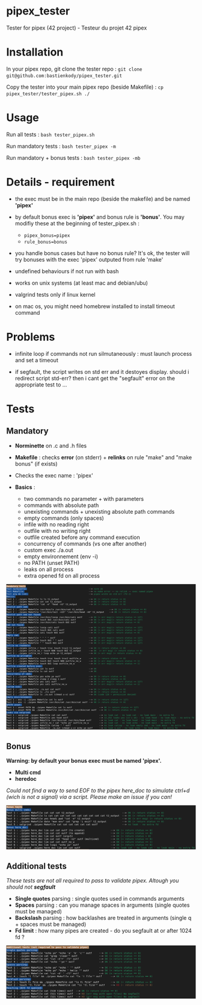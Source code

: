 # pipex_tester
Tester for pipex (42 project) - Testeur du projet 42 pipex

# Installation
In your pipex repo, git clone the tester repo : 
	`git clone git@github.com:bastienkody/pipex_tester.git`

Copy the tester into your main pipex repo (beside Makefile) :
	`cp pipex_tester/tester_pipex.sh ./`

# Usage
Run all tests : `bash tester_pipex.sh`

Run mandatory tests : `bash tester_pipex -m`

Run mandatory + bonus tests : `bash tester_pipex -mb`

# Details - requirement
* the exec must be in the main repo (beside the makefile) and be named **'pipex'**

* by default bonus exec is **'pipex'** and bonus rule is **'bonus'**. You may modifiy these at the beginning of tester_pipex.sh :
	* `pipex_bonus=pipex`
	* `rule_bonus=bonus`

* you handle bonus cases but have no bonus rule? It's ok, the tester will try bonuses with the exec 'pipex' outputed from rule 'make'

* undefined behaviours if not run with bash

* works on unix systems (at least mac and debian/ubu)

* valgrind tests only if linux kernel

* on mac os, you might need homebrew installed to install timeout command

# Problems
* infinite loop if commands not run silmutaneously : must launch process and set a timeout

* if segfault, the script writes on std err and it destoyes display. should i redirect script std-err? then i cant get the "segfault" error on the appropriate test to ...

# Tests
## Mandatory ##
* **Norminette** on .c and .h files

* **Makefile** : checks **error** (on stderr) + **relinks** on rule "make" and "make bonus" (if exists)

* Checks the exec name : 'pipex'

* **Basics** : 
	* two commands no parameter + with parameters
	* commands with absolute path
	* unexisting commands + unexisting absolute path commands
	* empty commands (only spaces)
	* infile with no reading right
	* outfile with no writing right
	* outfile created before any command execution
	* concurrency of commands (vs one after another)
	* custom exec ./a.out
	* empty environnement (env -i)
	* no PATH (unset PATH)
	* leaks on all process
	* extra opened fd on all process

![alt text](https://github.com/bastienkody/pipex_tester/blob/main/imgs/mandatory_tests.png)

## Bonus ##
**Warning: by default your bonus exec must be named 'pipex'.**
* **Multi cmd**
* **heredoc**

_Could not find a way to send EOF to the pipex here_doc to simulate ctrl+d (wich is not a signal) via a script. Please make an issue if you can!_

![alt text](https://github.com/bastienkody/pipex_tester/blob/main/imgs/bonus_tests.png)

## Additional tests ##
_These tests are not all required to pass to validate pipex. Altough you should not **segfault**_
* **Single quotes** parsing : single quotes used in commands arguments
* **Spaces** parsing : can you manage spaces in arguments (single quotes must be managed)
* **Backslash** parsing : how backlashes are treated in arguments (single q + spaces must be managed)
* **Fd limit** : how many pipes are created - do you segfault at or after 1024 fd ?

![alt text](https://github.com/bastienkody/pipex_tester/blob/main/imgs/additionnal_tests.png)
